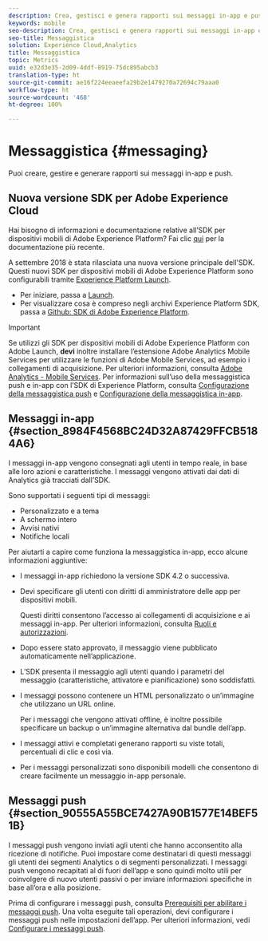 ```yaml
---
description: Crea, gestisci e genera rapporti sui messaggi in-app e push.
keywords: mobile
seo-description: Crea, gestisci e genera rapporti sui messaggi in-app e push.
seo-title: Messaggistica
solution: Experience Cloud,Analytics
title: Messaggistica
topic: Metrics
uuid: e32d3e35-2d09-4ddf-8919-75dc895abcb3
translation-type: ht
source-git-commit: ae16f224eeaeefa29b2e1479270a72694c79aaa0
workflow-type: ht
source-wordcount: '468'
ht-degree: 100%

---
```



# Messaggistica {#messaging}

Puoi creare, gestire e generare rapporti sui messaggi in-app e push.

## Nuova versione SDK per Adobe Experience Cloud

Hai bisogno di informazioni e documentazione relative all’SDK per dispositivi mobili di Adobe Experience Platform? Fai clic [qui](https://aep-sdks.gitbook.io/docs/) per la documentazione più recente.

A settembre 2018 è stata rilasciata una nuova versione principale dell&#39;SDK. Questi nuovi SDK per dispositivi mobili di Adobe Experience Platform sono configurabili tramite [Experience Platform Launch](https://www.adobe.com/it/experience-platform/launch.html).

* Per iniziare, passa a [Launch](https://launch.adobe.com/).
* Per visualizzare cosa è compreso negli archivi Experience Platform SDK, passa a [Github: SDK di Adobe Experience Platform](https://github.com/Adobe-Marketing-Cloud/acp-sdks).

>[!IMPORTANT]
>
> Se utilizzi gli SDK per dispositivi mobili di Adobe Experience Platform con Adobe Launch, **devi** inoltre installare l’estensione Adobe Analytics Mobile Services per utilizzare le funzioni di Adobe Mobile Services, ad esempio i collegamenti di acquisizione. Per ulteriori informazioni, consulta [Adobe Analytics - Mobile Services](https://aep-sdks.gitbook.io/docs/using-mobile-extensions/adobe-analytics-mobile-services). Per informazioni sull’uso della messaggistica push e in-app con l’SDK di Experience Platform, consulta [Configurazione della messaggistica push](https://aep-sdks.gitbook.io/docs/using-mobile-extensions/adobe-analytics-mobile-services#set-up-push-messaging) e [Configurazione della messaggistica in-app](https://aep-sdks.gitbook.io/docs/using-mobile-extensions/adobe-analytics-mobile-services#set-up-in-app-messaging).

## Messaggi in-app {#section_8984F4568BC24D32A87429FFCB5184A6}

I messaggi in-app vengono consegnati agli utenti in tempo reale, in base alle loro azioni e caratteristiche. I messaggi vengono attivati dai dati di Analytics già tracciati dall’SDK.

Sono supportati i seguenti tipi di messaggi:

* Personalizzato e a tema
* A schermo intero
* Avvisi nativi
* Notifiche locali

Per aiutarti a capire come funziona la messaggistica in-app, ecco alcune informazioni aggiuntive:

* I messaggi in-app richiedono la versione SDK 4.2 o successiva.
* Devi specificare gli utenti con diritti di amministratore delle app per dispositivi mobili.

   Questi diritti consentono l’accesso ai collegamenti di acquisizione e ai messaggi in-app. Per ulteriori informazioni, consulta [Ruoli e autorizzazioni](/help/using/gs/c-mob-roles-and-permissions.md).
* Dopo essere stato approvato, il messaggio viene pubblicato automaticamente nell’applicazione.
* L’SDK presenta il messaggio agli utenti quando i parametri del messaggio (caratteristiche, attivatore e pianificazione) sono soddisfatti.
* I messaggi possono contenere un HTML personalizzato o un’immagine che utilizzano un URL online.

   Per i messaggi che vengono attivati offline, è inoltre possibile specificare un backup o un’immagine alternativa dal bundle dell’app.
* I messaggi attivi e completati generano rapporti su viste totali, percentuali di clic e così via.
* Per i messaggi personalizzati sono disponibili modelli che consentono di creare facilmente un messaggio in-app personale.

## Messaggi push {#section_90555A55BCE7427A90B1577E14BEF51B}

I messaggi push vengono inviati agli utenti che hanno acconsentito alla ricezione di notifiche. Puoi impostare come destinatari di questi messaggi gli utenti dei segmenti Analytics o di segmenti personalizzati. I messaggi push vengono recapitati al di fuori dell’app e sono quindi molto utili per coinvolgere di nuovo utenti passivi o per inviare informazioni specifiche in base all’ora e alla posizione.

Prima di configurare i messaggi push, consulta [Prerequisiti per abilitare i messaggi push](/help/using/c-manage-app-settings/c-mob-confg-app/configure-push-messaging/prerequisites-push-messaging.md). Una volta eseguite tali operazioni, devi configurare i messaggi push nelle impostazioni dell’app. Per ulteriori informazioni, vedi   [Configurare i messaggi push](/help/using/c-manage-app-settings/c-mob-confg-app/configure-push-messaging/configure-push-messaging.md).
